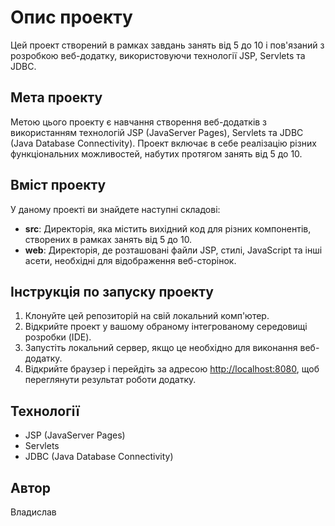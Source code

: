 # Опис проекту

Цей проект створений в рамках завдань занять від 5 до 10 і пов'язаний з розробкою веб-додатку, використовуючи технології JSP, Servlets та JDBC.

## Мета проекту

Метою цього проекту є навчання створення веб-додатків з використанням технологій JSP (JavaServer Pages), Servlets та JDBC (Java Database Connectivity). Проект включає в себе реалізацію різних функціональних можливостей, набутих протягом занять від 5 до 10.

## Вміст проекту

У даному проекті ви знайдете наступні складові:

- **src**: Директорія, яка містить вихідний код для різних компонентів, створених в рамках занять від 5 до 10.
- **web**: Директорія, де розташовані файли JSP, стилі, JavaScript та інші асети, необхідні для відображення веб-сторінок.

## Інструкція по запуску проекту

1. Клонуйте цей репозиторій на свій локальний комп'ютер.
2. Відкрийте проект у вашому обраному інтегрованому середовищі розробки (IDE).
3. Запустіть локальний сервер, якщо це необхідно для виконання веб-додатку.
4. Відкрийте браузер і перейдіть за адресою [http://localhost:8080](http://localhost:8080), щоб переглянути результат роботи додатку.

## Технології

- JSP (JavaServer Pages)
- Servlets
- JDBC (Java Database Connectivity)

## Автор

Владислав
